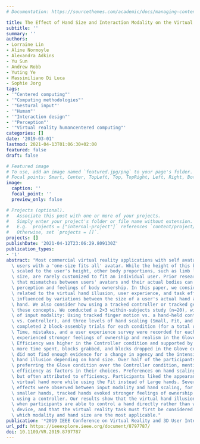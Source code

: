 ```yaml
---
# Documentation: https://sourcethemes.com/academic/docs/managing-content/

title: The Effect of Hand Size and Interaction Modality on the Virtual Hand Illusion
subtitle: ''
summary: ''
authors:
- Lorraine Lin
- Aline Normoyle
- Alexandra Adkins
- Yu Sun
- Andrew Robb
- Yuting Ye
- Massimiliano Di Luca
- Sophie Jorg
tags:
- '"Centered computing"'
- '"Computing methodologies"'
- '"Gestural input"'
- '"Human"'
- '"Interaction design"'
- '"Perception"'
- '"Virtual reality humancentered computing"'
categories: []
date: '2019-03-01'
lastmod: 2021-04-13T01:06:30+02:00
featured: false
draft: false

# Featured image
# To use, add an image named `featured.jpg/png` to your page's folder.
# Focal points: Smart, Center, TopLeft, Top, TopRight, Left, Right, BottomLeft, Bottom, BottomRight.
image:
  caption: ''
  focal_point: ''
  preview_only: false

# Projects (optional).
#   Associate this post with one or more of your projects.
#   Simply enter your project's folder or file name without extension.
#   E.g. `projects = ["internal-project"]` references `content/project/deep-learning/index.md`.
#   Otherwise, set `projects = []`.
projects: []
publishDate: '2021-04-12T23:06:29.809130Z'
publication_types:
- '1'
abstract: "Most commercial virtual reality applications with self avatars provide\
  \ users with a 'one-size fits all' avatar. While the height of this body may be\
  \ scaled to the user's height, other body proportions, such as limb length and hand\
  \ size, are rarely customized to fit an individual user. Prior research has shown\
  \ that mismatches between users' avatars and their actual bodies can affect size\
  \ perception and feelings of body ownership. In this paper, we consider how concepts\
  \ related to the virtual hand illusion, user experience, and task efficiency are\
  \ influenced by variations between the size of a user's actual hand and their avatar's\
  \ hand. We also consider how using a tracked controller or tracked gestures affect\
  \ these concepts. We conducted a 2×3 within-subjects study (n=20), with two levels\
  \ of input modality: Using tracked finger motion vs. a hand-held controller (Glove\
  \ vs. Controller), and three levels of hand scaling (Small, Fit, and Large). Participants\
  \ completed 2 block-assembly trials for each condition (for a total of 12 trials).\
  \ Time, mistakes, and a user experience survey were recorded for each trial. Participants\
  \ experienced stronger feelings of ownership and realism in the Glove condition.\
  \ Efficiency was higher in the Controller condition and supported by play data of\
  \ more time spent, blocks grabbed, and blocks dropped in the Glove condition. We\
  \ did not find enough evidence for a change in agency and the intensity of the virtual\
  \ hand illusion depending on hand size. Over half of the participants indicated\
  \ preferring the Glove condition over the Controller condition, mentioning fun and\
  \ efficiency as factors in their choices. Preferences on hand scaling were mixed\
  \ but often attributed to efficiency. Participants liked the appearance of their\
  \ virtual hand more while using the Fit instead of Large hands. Several interaction\
  \ effects were observed between input modality and hand scaling, for example, for\
  \ smaller hands, tracked hands evoked stronger feelings of ownership compared to\
  \ using a controller. Our results show that the virtual hand illusion is stronger\
  \ when participants are able to control a hand directly rather than with a hand-held\
  \ device, and that the virtual reality task must first be considered to determine\
  \ which modality and hand size are the most applicable."
publication: '*2019 IEEE Conference on Virtual Reality and 3D User Interfaces (VR)*'
url_pdf: https://ieeexplore.ieee.org/document/8797787/
doi: 10.1109/VR.2019.8797787
---
```

